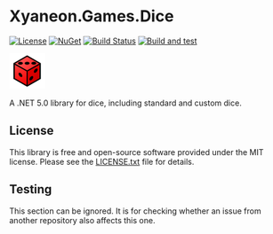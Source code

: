 # Xyaneon.Games.Dice

[![License](https://img.shields.io/github/license/Xyaneon/Xyaneon.Games.Dice)][License]
[![NuGet](https://img.shields.io/nuget/v/Xyaneon.Games.Dice.svg?style=flat)][NuGet package]
[![Build Status](https://travis-ci.com/Xyaneon/Xyaneon.Games.Dice.svg?branch=master)][Travis CI]
[![Build and test](https://github.com/Xyaneon/Xyaneon.Games.Dice/actions/workflows/dotnet.yml/badge.svg)](https://github.com/Xyaneon/Xyaneon.Games.Dice/actions/workflows/dotnet.yml)

![Package Icon][icon]

A .NET 5.0 library for dice, including standard and custom dice.

## License

This library is free and open-source software provided under the MIT license.
Please see the [LICENSE.txt][License] file for details.

## Testing

This section can be ignored. It is for checking whether an issue from another repository also affects this one.

[icon]: https://github.com/Xyaneon/Xyaneon.Games.Dice/blob/master/Xyaneon.Games.Dice/images/icon.png
[License]: https://github.com/Xyaneon/Xyaneon.Games.Dice/blob/master/LICENSE.txt
[NuGet package]: https://www.nuget.org/packages/Xyaneon.Games.Dice/
[Travis CI]: https://travis-ci.com/Xyaneon/Xyaneon.Games.Dice
